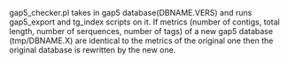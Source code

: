 gap5_checker.pl takes in gap5 database(DBNAME.VERS)
and runs gap5_export and tg_index scripts on it. 
If metrics (number of contigs, total length, 
number of serquences, number of tags) of a new gap5 database
(tmp/DBNAME.X) are identical to the metrics of the original
one then the original database is rewritten by the new one.
